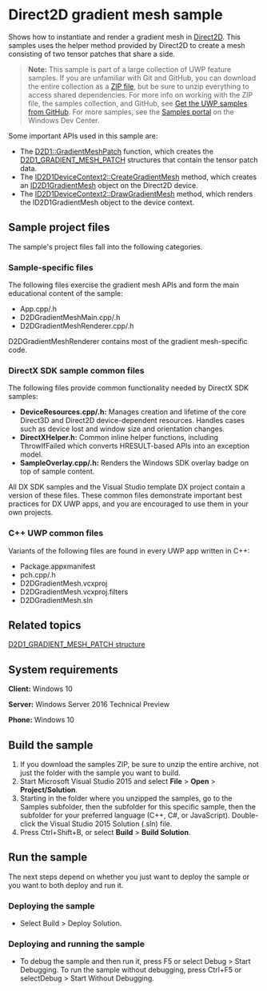 ﻿<!---
  category: GraphicsAndAnimation
  samplefwlink: http://go.microsoft.com/fwlink/p/?LinkId=620532
--->

# Direct2D gradient mesh sample

Shows how to instantiate and render a gradient mesh in [Direct2D](http://msdn.microsoft.com/library/windows/desktop/dd370990). 
This samples uses the helper method provided by Direct2D to create a mesh consisting of two tensor patches that share a side.

> **Note:** This sample is part of a large collection of UWP feature samples. 
> If you are unfamiliar with Git and GitHub, you can download the entire collection as a 
> [ZIP file](https://github.com/Microsoft/Windows-universal-samples/archive/master.zip), but be 
> sure to unzip everything to access shared dependencies. For more info on working with the ZIP file, 
> the samples collection, and GitHub, see [Get the UWP samples from GitHub](https://aka.ms/ovu2uq). 
> For more samples, see the [Samples portal](https://aka.ms/winsamples) on the Windows Dev Center. 

Some important APIs used in this sample are:

- The [D2D1::GradientMeshPatch](http://msdn.microsoft.com/library/windows/desktop/dn890770) function, which creates the [D2D1\_GRADIENT\_MESH\_PATCH](http://msdn.microsoft.com/library/windows/desktop/dn890726) structures that contain the tensor patch data.
- The [ID2D1DeviceContext2::CreateGradientMesh](http://msdn.microsoft.com/library/windows/desktop/dn890790) method, which creates an [ID2D1GradientMesh](http://msdn.microsoft.com/library/windows/desktop/dn900410) object on the Direct2D device.
- The [ID2D1DeviceContext2::DrawGradientMesh](http://msdn.microsoft.com/library/windows/desktop/dn900378) method, which renders the ID2D1GradientMesh object to the device context.

## Sample project files

The sample's project files fall into the following categories.

### Sample-specific files
The following files exercise the gradient mesh APIs and form the main educational content of the sample:

- App.cpp/.h
- D2DGradientMeshMain.cpp/.h
- D2DGradientMeshRenderer.cpp/.h

D2DGradientMeshRenderer contains most of the gradient mesh-specific code.

### DirectX SDK sample common files
The following files provide common functionality needed by DirectX SDK samples:

- **DeviceResources.cpp/.h:** Manages creation and lifetime of the core Direct3D and Direct2D device-dependent resources. Handles cases such as device lost and window size and orientation changes.
- **DirectXHelper.h:** Common inline helper functions, including ThrowIfFailed which converts HRESULT-based APIs into an exception model.
- **SampleOverlay.cpp/.h:** Renders the Windows SDK overlay badge on top of sample content.

All DX SDK samples and the Visual Studio template DX project contain a version of these files. These common files demonstrate important best practices for DX UWP apps, and you are encouraged to use them in your own projects.

### C++ UWP common files
Variants of the following files are found in every UWP app written in C++:

- Package.appxmanifest
- pch.cpp/.h
- D2DGradientMesh.vcxproj
- D2DGradientMesh.vcxproj.filters
- D2DGradientMesh.sln

## Related topics

[D2D1\_GRADIENT\_MESH\_PATCH structure](http://msdn.microsoft.com/library/windows/desktop/dn890726)  

## System requirements

**Client:** Windows 10

**Server:** Windows Server 2016 Technical Preview

**Phone:** Windows 10

## Build the sample

1. If you download the samples ZIP, be sure to unzip the entire archive, not just the folder with the sample you want to build. 
2. Start Microsoft Visual Studio 2015 and select **File** \> **Open** \> **Project/Solution**.
3. Starting in the folder where you unzipped the samples, go to the Samples subfolder, then the subfolder for this specific sample, then the subfolder for your preferred language (C++, C#, or JavaScript). Double-click the Visual Studio 2015 Solution (.sln) file.
4. Press Ctrl+Shift+B, or select **Build** \> **Build Solution**.

## Run the sample

The next steps depend on whether you just want to deploy the sample or you want to both deploy and run it.

### Deploying the sample

- Select Build > Deploy Solution. 

### Deploying and running the sample

- To debug the sample and then run it, press F5 or select Debug >  Start Debugging. To run the sample without debugging, press Ctrl+F5 or selectDebug > Start Without Debugging. 

